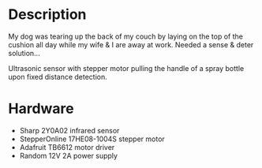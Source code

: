# Description
My dog was tearing up the back of my couch by laying on the top of the cushion all day while my wife & I are away at work. Needed a sense & deter solution...

Ultrasonic sensor with stepper motor pulling the handle of a spray bottle upon fixed distance detection.

# Hardware
* Sharp 2Y0A02 infrared sensor
* StepperOnline 17HE08-1004S stepper motor
* Adafruit TB6612 motor driver
* Random 12V 2A power supply